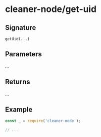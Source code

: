# cleaner-node/get-uid

## Signature

`getUid(...)`

## Parameters

...

## Returns

...

## Example

```javascript
const _ = require('cleaner-node');

// ...
```
